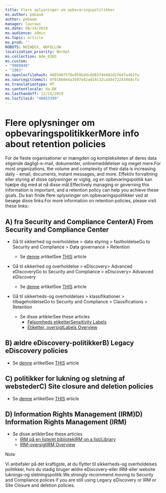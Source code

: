 ```yaml
---
title: Flere oplysninger om opbevaringspolitikker
ms.author: pebaum
author: pebaum
manager: laurawi
ms.date: 08/14/2019
ms.audience: admin
ms.topic: article
ms.prod: ''
ROBOTS: NOINDEX, NOFOLLOW
localization_priority: Normal
ms.collection: Adm_O365
ms.custom:
- "9000048"
- "1983"
ms.openlocfilehash: 4885407578e959bddcdd8374d482d2f6d7a461fe
ms.sourcegitcommit: 0f0186044a3597e42ad14c32ca58e7224344dcfa
ms.translationtype: MT
ms.contentlocale: da-DK
ms.lasthandoff: 12/15/2019
ms.locfileid: "40053399"
---
```

# <a name="more-info-about-retention-policies"></a><span data-ttu-id="8f3ff-102">Flere oplysninger om opbevaringspolitikker</span><span class="sxs-lookup"><span data-stu-id="8f3ff-102">More info about retention policies</span></span>

<span data-ttu-id="8f3ff-103">For de fleste organisationer er mængden og kompleksiteten af deres data stigende dagligt-e-mail, dokumenter, onlinemeddelelser og meget mere.</span><span class="sxs-lookup"><span data-stu-id="8f3ff-103">For most organizations, the volume and complexity of their data is increasing daily - email, documents, instant messages, and more.</span></span> <span data-ttu-id="8f3ff-104">Effektiv forvaltning eller styring af disse oplysninger er vigtig, og en opbevaringspolitik kan hjælpe dig med at nå disse mål.</span><span class="sxs-lookup"><span data-stu-id="8f3ff-104">Effectively managing or governing this information is important, and a retention policy can help you achieve these goals.</span></span> <span data-ttu-id="8f3ff-105">Du kan finde flere oplysninger om opbevaringspolitikker ved at besøge disse links:</span><span class="sxs-lookup"><span data-stu-id="8f3ff-105">For more information on retention policies, please visit these links:</span></span>

## <a name="a-from-security-and-compliance-center"></a><span data-ttu-id="8f3ff-106">A) fra Security and Compliance Center</span><span class="sxs-lookup"><span data-stu-id="8f3ff-106">A) From Security and Compliance Center</span></span>

- <span data-ttu-id="8f3ff-107">Gå til sikkerhed og overholdelse > data styring > fastholdelse</span><span class="sxs-lookup"><span data-stu-id="8f3ff-107">Go to Security and Compliance > Data governance > Retention</span></span>
  - <span data-ttu-id="8f3ff-108">Se [denne](https://docs.microsoft.com/office365/securitycompliance/retention-policies) artikel</span><span class="sxs-lookup"><span data-stu-id="8f3ff-108">See [THIS](https://docs.microsoft.com/office365/securitycompliance/retention-policies) article</span></span>

- <span data-ttu-id="8f3ff-109">Gå til sikkerhed og overholdelse > eDiscovery> Advanced eDiscovery</span><span class="sxs-lookup"><span data-stu-id="8f3ff-109">Go to Security and Compliance > eDiscovery> Advanced eDiscovery</span></span> 
  - <span data-ttu-id="8f3ff-110">Se [denne](https://docs.microsoft.com/office365/securitycompliance/ediscovery-cases) artikel</span><span class="sxs-lookup"><span data-stu-id="8f3ff-110">See [THIS](https://docs.microsoft.com/office365/securitycompliance/ediscovery-cases) article</span></span>

- <span data-ttu-id="8f3ff-111">Gå til sikkerheds-og overholdelses > klassifikationer > tilbageholdelse</span><span class="sxs-lookup"><span data-stu-id="8f3ff-111">Go to Security and Compliance > Classifications > Retention</span></span>
  - <span data-ttu-id="8f3ff-112">Se disse artikler</span><span class="sxs-lookup"><span data-stu-id="8f3ff-112">See these articles</span></span>
    - [<span data-ttu-id="8f3ff-113">Følsomheds etiketter</span><span class="sxs-lookup"><span data-stu-id="8f3ff-113">Sensitivity Labels</span></span>](https://docs.microsoft.com/office365/securitycompliance/sensitivity-labels)
    - [<span data-ttu-id="8f3ff-114">Etiketter, oversigt</span><span class="sxs-lookup"><span data-stu-id="8f3ff-114">Labels Overview</span></span>](https://docs.microsoft.com/office365/securitycompliance/labels)

## <a name="b-legacy-ediscovery-policies"></a><span data-ttu-id="8f3ff-115">B) ældre eDiscovery-politikker</span><span class="sxs-lookup"><span data-stu-id="8f3ff-115">B) Legacy eDiscovery policies</span></span>

- <span data-ttu-id="8f3ff-116">Se [denne](https://support.office.com/article/Set-up-an-eDiscovery-Center-in-SharePoint-Online-A18F8975-AA7F-43B4-A7D6-001D14744D8E) artikel</span><span class="sxs-lookup"><span data-stu-id="8f3ff-116">See [THIS](https://support.office.com/article/Set-up-an-eDiscovery-Center-in-SharePoint-Online-A18F8975-AA7F-43B4-A7D6-001D14744D8E) article</span></span>

## <a name="c-site-closure-and-deletion-policies"></a><span data-ttu-id="8f3ff-117">C) politikker for lukning og sletning af websteder</span><span class="sxs-lookup"><span data-stu-id="8f3ff-117">C) Site closure and deletion policies</span></span>

- <span data-ttu-id="8f3ff-118">Se [denne](https://support.office.com/article/Use-policies-for-site-closure-and-deletion-A8280D82-27FD-48C5-9ADF-8A5431208BA5) artikel</span><span class="sxs-lookup"><span data-stu-id="8f3ff-118">See [THIS](https://support.office.com/article/Use-policies-for-site-closure-and-deletion-A8280D82-27FD-48C5-9ADF-8A5431208BA5) article</span></span>  

## <a name="d-information-rights-management-irm"></a><span data-ttu-id="8f3ff-119">D) Information Rights Management (IRM)</span><span class="sxs-lookup"><span data-stu-id="8f3ff-119">D) Information Rights Management (IRM)</span></span>

- <span data-ttu-id="8f3ff-120">Se disse artikler</span><span class="sxs-lookup"><span data-stu-id="8f3ff-120">See these articles</span></span>
  - [<span data-ttu-id="8f3ff-121">IRM på en liste/et bibliotek</span><span class="sxs-lookup"><span data-stu-id="8f3ff-121">IRM on a list/Library</span></span>](https://support.office.com/article/apply-information-rights-management-to-a-list-or-library-3bdb5c4e-94fc-4741-b02f-4e7cc3c54aa1)
  - [<span data-ttu-id="8f3ff-122">IRM-oversigt</span><span class="sxs-lookup"><span data-stu-id="8f3ff-122">IRM Overview</span></span>](https://support.office.com/article/create-and-apply-information-management-policies-eb501fe9-2ef6-4150-945a-65a6451ee9e9)

> [!Note]
> <span data-ttu-id="8f3ff-123">Vi anbefaler på det kraftigste, at du flytter til sikkerheds-og overholdelses politikker, hvis du stadig bruger ældre eDiscovery-eller IRM-eller website luknings-og sletningspolitik.</span><span class="sxs-lookup"><span data-stu-id="8f3ff-123">We strongly recommend moving to Security and Compliance polices if you are still using Legacy eDiscovery or IRM or Site Closure and deletion policies.</span></span>
